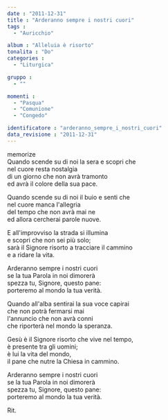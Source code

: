 ```yaml
---
date : "2011-12-31"
title : "Arderanno sempre i nostri cuori"
tags : 
  - "Auricchio"

album : "Alleluia è risorto"
tonalita : "Do"
categories : 
  - "Liturgica"

gruppo : 
  - ""

momenti : 
  - "Pasqua"
  - "Comunione"
  - "Congedo"

identificatore : "arderanno_sempre_i_nostri_cuori"
data_revisione : "2011-12-31"
---
```

  
  
  
  
  
  
  
  
  
  
memorize  
Quando scende su di noi la sera e scopri che   
nel cuore resta nostalgia  
di un giorno che non avrà tramonto  
ed avrà il colore della sua pace.   
  
  
Quando scende su di noi il buio e senti che  
nel cuore manca l'allegria  
del tempo che non avrà mai ne  
ed allora cercherai parole nuove.    
  
  
E all'improvviso la strada si illumina  
e scopri che non sei più solo;    
sarà il Signore risorto a tracciare il cammino   
e a ridare la vita.   
  
  
Arderanno sempre i nostri cuori   
se la tua Parola in noi dimorerà   
spezza tu, Signore, questo pane:   
porteremo al mondo la tua verità.  
  
  
  
  
  
  
  
  
  
  
Quando all'alba sentirai la sua voce capirai  
che non potrà fermarsi mai  
l'annuncio che non avrà conni  
che riporterà nel mondo la speranza.    
  
  
Gesù è il Signore risorto che vive nel tempo,  
è presente tra gli uomini;   
è lui la vita del mondo,  
il pane che nutre la Chiesa in cammino.   
  
  
Arderanno sempre i nostri cuori   
se la tua Parola in noi dimorerà   
spezza tu, Signore, questo pane:   
porteremo al mondo la tua verità.  
  
  
  
  
  
  
  
  
   
Rit.   
  
  
  
  
  
  
  
  
  
  
